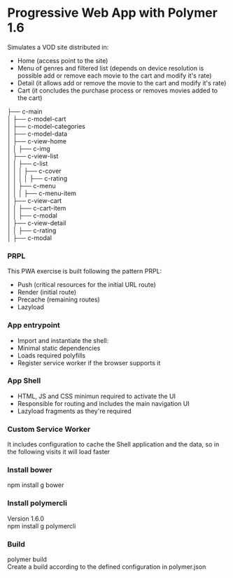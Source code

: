 # Progressive Web App with Polymer 1.6

Simulates a VOD site distributed in:
* Home (access point to the site)
* Menu of genres and filtered list (depends on device resolution is possible add or remove each movie to the cart and modify it's rate)
* Detail (it allows add or remove the movie to the cart and modify it's rate)
* Cart (it concludes the purchase process or removes movies added to the cart)

├── c-main  
│   ├── c-model-cart  
│   ├── c-model-categories  
│   ├── c-model-data  
│   ├── c-view-home  
│   │   ├── c-img  
│   ├── c-view-list  
│   │   ├── c-list  
│   │   │   ├── c-cover  
│   │   │   │   ├── c-rating  
│   │   ├── c-menu  
│   │   │   ├── c-menu-item  
│   ├── c-view-cart  
│   │   ├── c-cart-item  
│   │   ├── c-modal  
│   ├── c-view-detail   
│   │   ├── c-rating  
│   ├── c-modal  

### PRPL
This PWA exercise is built following the pattern PRPL:
* Push (critical resources for the initial URL route)
* Render (initial route)
* Precache (remaining routes)
* Lazyload

### App entrypoint
* Import and instantiate the shell:
* Minimal static dependencies
* Loads required polyfills
* Register service worker if the browser supports it

### App Shell
* HTML, JS and CSS minimun required to activate the UI
* Responsible for routing and includes the main navigation UI
* Lazyload fragments as they're required

### Custom Service Worker
It includes configuration to cache the Shell application and the data, so in the following visits it will load faster

### Install bower
npm install g bower

### Install polymercli
Version 1.6.0   
npm install g polymercli

### Build
polymer build   
Create a build according to the defined configuration in polymer.json

